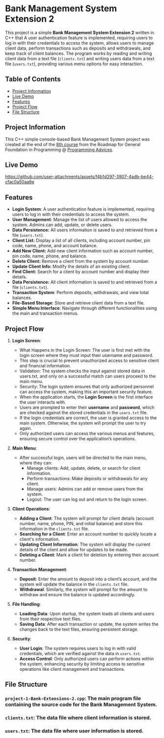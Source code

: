 # Bank Management System Extension 2
This project is a simple **Bank Management System Extension 2** written in C++ that A user authentication feature is implemented, requiring users to log in with their credentials to access the system, allows users to manage client data, perform transactions such as deposits and withdrawals, and keep track of client balances. The program works by reading and writing client data from a text file (`clients.txt`) and writing users data from a text file (`users.txt`), providing various menu options for easy interaction.

## Table of Contents
- [Project Information](#Project-Information)
- [Live Demo](#Live-Demo)
- [Features](#features)
- [Project Flow](#Project-Flow)
- [File Structure](#File-Structure)

## Project Information
This C++ simple console-based Bank Management System project was created at the end of the [8th course](https://programmingadvices.com/p/08-algorithms-problem-solving-level-4) from the Roadmap for General Foundation in Programming @ [Programming Advices](https://programmingadvices.com/).

## Live Demo
https://github.com/user-attachments/assets/f4b1d297-3907-4adb-be44-cfac0a50aa8e

## Features
- **Login System**: A user authentication feature is implemented, requiring users to log in with their credentials to access the system.
- **User Management**: Manage the list of users allowed to access the system. Admins can add, update, or delete users.
- **Data Persistence:** All users information is saved to and retrieved from a file (`users.txt`).
- **Client List:** Display a list of all clients, including account number, pin code, name, phone, and account balance.
- **Add New Client:** Add new client information such as account number, pin code, name, phone, and balance.
- **Delete Client:** Remove a client from the system by account number.
- **Update Client Info:** Modify the details of an existing client.
- **Find Client:** Search for a client by account number and display their details.
- **Data Persistence:** All client information is saved to and retrieved from a file (`clients.txt`).
- **Transaction System**: Perform deposits, withdrawals, and view total balances.
- **File-Based Storage**: Store and retrieve client data from a text file.
- **Simple Menu Interface**: Navigate through different functionalities using the main and transaction menus.

## Project Flow
1. **Login Screen**:
   - What Happens in the Login Screen: The user is first met with the login screen where they must input their username and password.
   - This step is crucial to prevent unauthorized access to sensitive client and financial information.
   - Validation: The system checks the input against stored data in users.txt, and only on a successful match can users proceed to the main menu.
   - Security: The login system ensures that only authorized personnel can access the system, making this an important security feature.
   - When the application starts, the **Login Screen** is the first interface the user interacts with.
   - Users are prompted to enter their **username** and **password**, which are checked against the stored credentials in the `users.txt` file.
   - If the login credentials are correct, the user is granted access to the main system. Otherwise, the system will prompt the user to try again.
   - Only authorized users can access the various menus and features, ensuring secure control over the application’s operations.

2. **Main Menu**:
   - After successful login, users will be directed to the main menu, where they can:
     - Manage clients: Add, update, delete, or search for client information.
     - Perform transactions: Make deposits or withdrawals for any client.
     - Manage users: Admins can add or remove users from the system.
     - Logout: The user can log out and return to the login screen.

3. **Client Operations**:
   - **Adding a Client**: The system will prompt for client details (account number, name, phone, PIN, and initial balance) and store this information in the `clients.txt` file.
   - **Searching for a Client**: Enter an account number to quickly locate a client's information.
   - **Updating Client Information**: The system will display the current details of the client and allow for updates to be made.
   - **Deleting a Client**: Mark a client for deletion by entering their account number.

4. **Transaction Management**:
   - **Deposit**: Enter the amount to deposit into a client’s account, and the system will update the balance in the `clients.txt` file.
   - **Withdrawal**: Similarly, the system will prompt for the amount to withdraw and ensure the balance is updated accordingly.

5. **File Handling**:
   - **Loading Data**: Upon startup, the system loads all clients and users from their respective text files.
   - **Saving Data**: After each transaction or update, the system writes the changes back to the text files, ensuring persistent storage.

6. **Security**:
   - **User Login**: The system requires users to log in with valid credentials, which are verified against the data in `users.txt`.
   - **Access Control**: Only authorized users can perform actions within the system, enhancing security by limiting access to sensitive operations like client management and transactions.

## File Structure
### `project-1-Bank-Extensions-2.cpp`: The main program file containing the source code for the Bank Management System.
### `clients.txt`: The data file where client information is stored.
### `users.txt`: The data file where user information is stored.
